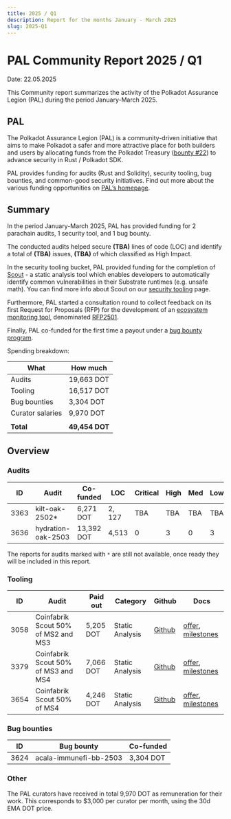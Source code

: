 ```yaml
---
title: 2025 / Q1
description: Report for the months January - March 2025
slug: 2025-Q1
---
```


# PAL Community Report 2025 / Q1
Date: 22.05.2025

This Community report summarizes the activity of the Polkadot Assurance Legion (PAL) during the period January-March 2025.

## PAL

The Polkadot Assurance Legion (PAL) is a community-driven initiative that aims to make Polkadot a safer and more attractive place for both builders and users by allocating funds from the Polkadot Treasury ([bounty #22](https://polkadot.subscan.io/bounty/22)) to advance security in Rust / Polkadot SDK.

PAL provides funding for audits (Rust and Solidity), security tooling, bug bounties, and common-good security initiatives. Find out more about the various funding opportunities on [PAL’s homepage](https://dotpal.io).

## Summary
In the period January-March 2025, PAL has provided funding for 2 parachain audits, 1 security tool, and 1 bug bounty.

The conducted audits helped secure **(TBA)** lines of code (LOC) and identify a total of **(TBA)** issues, **(TBA)** of which classified as High Impact.

In the security tooling bucket, PAL provided funding for the completion of [Scout](https://github.com/CoinFabrik/scout-audit/) - a static analysis tool which enables developers to automatically identify common vulnerabilities in their Substrate runtimes (e.g. unsafe math). You can find more info about Scout on our [security tooling](/security_tooling#scout-by-coinfabrik) page.

Furthermore, PAL started a consultation round to collect feedback on its first Request for Proposals (RFP) for the development of an [ecosystem monitoring tool](https://forum.polkadot.network/t/specs-for-an-ecosystem-monitoring-tool-funded-by-pal/12160), denominated [RFP2501](/rfp/2501).

Finally, PAL co-funded for the first time a payout under a [bug bounty program](/funding/bug_bounty).

Spending breakdown:

| What             | How much       |
|------------------|----------------|
| Audits           | 19,663 DOT     |
| Tooling          | 16,517 DOT     |
| Bug bounties     | 3,304 DOT      |
| Curator salaries | 9,970 DOT      |
|                  |                |
| **Total**        | **49,454 DOT** |

## Overview
### Audits
| ID   | Audit              | Co-funded  | LOC    | Critical | High | Med   | Low  | Report                                               |
|------|--------------------|------------|--------|----------|------|-------|------|------------------------------------------------------|
| 3363 | kilt-oak-2502*     | 6,271 DOT  | 2, 127 | TBA      | TBA  | TBA   | TBA  | [report-soon](/#)                                    |
| 3636 | hydration-oak-2503 | 13,392 DOT | 4,513  | 0        | 3    | 0     | 3    | [report](/audit_reports/25q1/hydration-oak-2503.pdf) |

The reports for audits marked with `*` are still not available, once ready they will be included in this report.

### Tooling
| ID   | Audit                               | Paid out  | Category        | Github                                           | Docs                                                                                                        |
|------|-------------------------------------|-----------|-----------------|--------------------------------------------------|-------------------------------------------------------------------------------------------------------------|
| 3058 | Coinfabrik Scout 50% of MS2 and MS3 | 5,205 DOT | Static Analysis | [Github](https://github.com/CoinFabrik/scout-audit/) | [offer](/tooling/24-coinfabrik-scout-offer.pdf), [milestones](/tooling/24-coinfabric-scout-milestones.xlsx) |
| 3379 | Coinfabrik Scout 50% of MS3 and MS4 | 7,066 DOT | Static Analysis | [Github](https://github.com/CoinFabrik/scout-audit/) | [offer](/tooling/24-coinfabrik-scout-offer.pdf), [milestones](/tooling/24-coinfabric-scout-milestones.xlsx) |
| 3654 | Coinfabrik Scout 50% of MS4         | 4,246 DOT | Static Analysis | [Github](https://github.com/CoinFabrik/scout-audit/) | [offer](/tooling/24-coinfabrik-scout-offer.pdf), [milestones](/tooling/24-coinfabric-scout-milestones.xlsx) |

### Bug bounties
| ID   | Bug bounty              | Co-funded  |
|------|-------------------------|------------|
| 3624 | acala-immunefi-bb-2503  | 3,304 DOT  |

### Other
The PAL curators have received in total 9,970 DOT as remuneration for their work. This corresponds to $3,000 per curator per month, using the 30d EMA DOT price.

